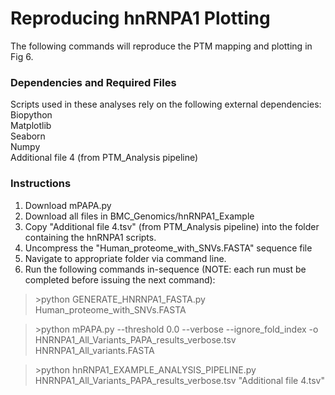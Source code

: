 
# Reproducing hnRNPA1 Plotting

The following commands will reproduce the PTM mapping and plotting in Fig 6.

### Dependencies and Required Files
Scripts used in these analyses rely on the following external dependencies:\
Biopython\
Matplotlib\
Seaborn\
Numpy\
Additional file 4 (from PTM_Analysis pipeline)

### Instructions
1. Download mPAPA.py
2. Download all files in BMC_Genomics/hnRNPA1_Example
3. Copy "Additional file 4.tsv" (from PTM_Analysis pipeline) into the folder containing the hnRNPA1 scripts.
4. Uncompress the "Human_proteome_with_SNVs.FASTA" sequence file
5. Navigate to appropriate folder via command line.
6. Run the following commands in-sequence (NOTE: each run must be completed before issuing the next command):

>\>python GENERATE_HNRNPA1_FASTA.py Human_proteome_with_SNVs.FASTA

>\>python mPAPA.py --threshold 0.0 --verbose --ignore_fold_index -o HNRNPA1_All_Variants_PAPA_results_verbose.tsv HNRNPA1_All_variants.FASTA

>\>python hnRNPA1_EXAMPLE_ANALYSIS_PIPELINE.py HNRNPA1_All_Variants_PAPA_results_verbose.tsv "Additional file 4.tsv"
